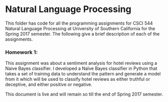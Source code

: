 # Natural Language Processing

This folder has code for all the programming assignments for CSCI 544 Natural Language Processing at University of Southern California for the Spring 2017 semester. The following give a brief description of each of the assignments.

### Homework 1:
This assignment was about a sentiment analysis for hotel reviews using a Naive Bayes classifier. I developed a Naïve Bayes classifier in Python that takes a set of training data to understand the pattern and generate a model from it which will be used to classify hotel reviews as either truthful or deceptive, and either positive or negative.

This document is live and will remain so till the end of Spring 2017 semester. 
